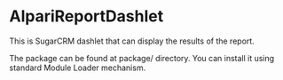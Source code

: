 AlpariReportDashlet
==============================

This is SugarCRM dashlet that can display the results of the report.

The package can be found at package/ directory.
You can install it using standard Module Loader mechanism.
